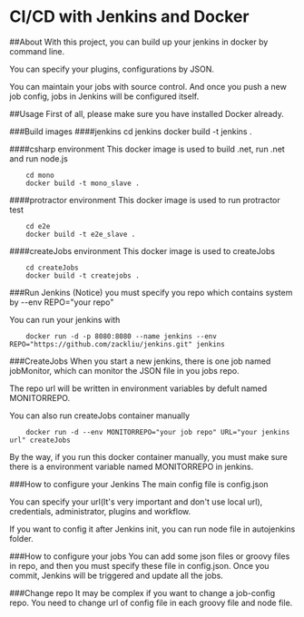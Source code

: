 CI/CD with Jenkins and Docker 
=================================

##About
With this project, you can build up your jenkins in docker by command line.

You can specify your plugins, configurations by JSON.

You can maintain your jobs with source control. And once you push a new job config, jobs in Jenkins will be configured itself.

##Usage
First of all, please make sure you have installed Docker already.

###Build images
####jenkins
		cd jenkins
		docker build -t jenkins .

####csharp environment
This docker image is used to build .net, run .net and run node.js

		cd mono
		docker build -t mono_slave .

####protractor environment
This docker image is used to run protractor test

		cd e2e
		docker build -t e2e_slave .

####createJobs environment
This docker image is used to createJobs

		cd createJobs
		docker build -t createjobs .


###Run Jenkins
(Notice) you must specify you repo which contains system by --env REPO="your repo"

You can run your jenkins with

		docker run -d -p 8080:8080 --name jenkins --env REPO="https://github.com/zackliu/jenkins.git" jenkins

###CreateJobs
When you start a new jenkins, there is one job named jobMonitor, which can monitor the JSON file in you jobs repo.

The repo url will be written in environment variables by defult named MONITORREPO.

You can also run createJobs container manually

		docker run -d --env MONITORREPO="your job repo" URL="your jenkins url" createJobs

By the way, if you run this docker container manually, you must make sure there is a environment variable named MONITORREPO in jenkins.

###How to configure your Jenkins
The main config file is config.json

You can specify your url(It's very important and don't use local url), credentials, administrator, plugins and workflow.

If you want to config it after Jenkins init, you can run node file in autojenkins folder.

###How to configure your jobs
You can add some json files or groovy files in repo, and then you must specify these file in config.json. Once you commit, Jenkins will be triggered and update all the jobs.

###Change repo
It may be complex if you want to change a job-config repo. You need to change url of config file in each groovy file and node file.

